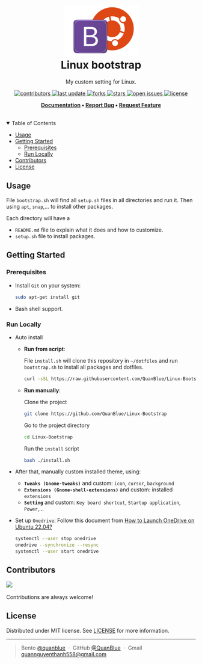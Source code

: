 <h1 align="center">
  <img src="assets/Linux-bootstrap-logo.jpg" alt="icon" width="200"></img>
  <br>
  <b>Linux bootstrap</b>
</h1>

<p align="center">My custom setting for Linux.</p>

<!-- Badges -->
<p align="center">
  <a href="https://github.com/QuanBlue/Linux-Bootstrap/graphs/contributors">
    <img src="https://img.shields.io/github/contributors/QuanBlue/Linux-Bootstrap" alt="contributors" />
  </a>
  <a href="">
    <img src="https://img.shields.io/github/last-commit/QuanBlue/Linux-Bootstrap" alt="last update" />
  </a>
  <a href="https://github.com/QuanBlue/Linux-Bootstrap/network/members">
    <img src="https://img.shields.io/github/forks/QuanBlue/Linux-Bootstrap" alt="forks" />
  </a>
  <a href="https://github.com/QuanBlue/Linux-Bootstrap/stargazers">
    <img src="https://img.shields.io/github/stars/QuanBlue/Linux-Bootstrap" alt="stars" />
  </a>
  <a href="https://github.com/QuanBlue/Linux-Bootstrap/issues/">
    <img src="https://img.shields.io/github/issues/QuanBlue/Linux-Bootstrap" alt="open issues" />
  </a>
  <a href="https://github.com/QuanBlue/Linux-Bootstrap/blob/main/LICENSE">
    <img src="https://img.shields.io/github/license/QuanBlue/Linux-Bootstrap.svg" alt="license" />
  </a>
</p>

<p align="center">
  <b>
    <a href="https://github.com/QuanBlue/Linux-Bootstrap">Documentation</a> •
    <a href="https://github.com/QuanBlue/Linux-Bootstrap/issues/">Report Bug</a> •
    <a href="https://github.com/QuanBlue/Linux-Bootstrap/issues/">Request Feature</a>
  </b>
</p>

<br />

<details open>
<summary>Table of Contents</summary>

-  [Usage](#usage)
-  [Getting Started](#getting-started)
   -  [Prerequisites](#prerequisites)
   -  [Run Locally](#run-locally)
-  [Contributors](#contributors)
-  [License](#license)
</details>

## Usage

File `bootstrap.sh` will find all `setup.sh` files in all directories and run it. Then using `apt`, `snap`,... to install other packages.

Each directory will have a

-  `README.md` file to explain what it does and how to customize.
-  `setup.sh` file to install packages.

## Getting Started

### Prerequisites

-  Install `Git` on your system:

   ```bash
   sudo apt-get install git
   ```

-  Bash shell support.

### Run Locally

-  Auto install

   -  **Run from script**:

      File `install.sh` will clone this repository in `~/dotfiles` and run
      `bootstrap.sh` to install all packages and dotfiles.

      ```bash
      curl -sSL https://raw.githubusercontent.com/QuanBlue/Linux-Bootstrap/main/install.sh | bash -
      ```

   -  **Run manually**:

      Clone the project

      ```bash
      git clone https://github.com/QuanBlue/Linux-Bootstrap
      ```

      Go to the project directory

      ```bash
      cd Linux-Bootstrap
      ```

      Run the `install` script

      ```bash
      bash ./install.sh
      ```

-  After that, manually custom installed theme, using:
   -  **`Tweaks (Gnome-tweaks)`** and custom: `icon`, `cursor`, `background`
   -  **`Extensions (Gnome-shell-extensions)`** and custom: installed `extensions`
   -  **`Setting`** and custom: `Key board shortcut`, `Startup application`, `Power`,...
-  Set up `Onedrive`:
   Follow this document from [How to Launch OneDrive on Ubuntu 22.04?](https://itslinuxfoss.com/install-use-onedrive-ubuntu-22-04/)

   ```bash
   systemctl --user stop onedrive
   onedrive --synchronize --resync
   systemctl --user start onedrive
   ```

## Contributors

<a href="https://github.com/QuanBlue/Linux-Bootstrap/graphs/contributors">
  <img src="https://contrib.rocks/image?repo=QuanBlue/Linux-Bootstrap" />
</a>

Contributions are always welcome!

## License

Distributed under MIT license. See
[LICENSE](./LICENSE) for more
information.

---

> Bento [@quanblue](https://bento.me/quanblue) &nbsp;&middot;&nbsp;
> GitHub [@QuanBlue](https://github.com/QuanBlue) &nbsp;&middot;&nbsp; Gmail quannguyenthanh558@gmail.com
